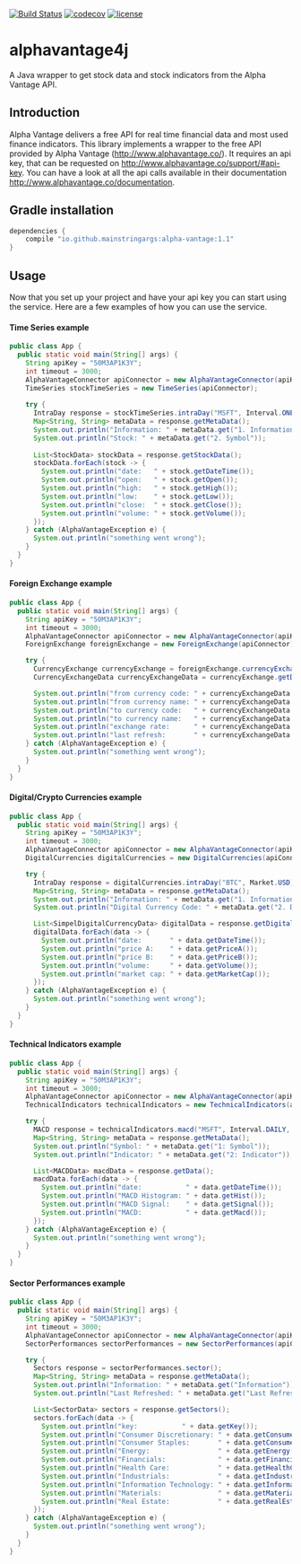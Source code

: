 [![Build Status](https://travis-ci.org/patriques82/alphavantage4j.svg?branch=master)](https://travis-ci.org/patriques82/alphavantage4j)
[![codecov](https://codecov.io/gh/patriques82/alphavantage4j/branch/master/graph/badge.svg)](https://codecov.io/gh/patriques82/alphavantage4j)
[![license](https://img.shields.io/github/license/patriques82/alphavantage4j.svg)](https://github.com/patriques82/alphavantage4j/blob/master/LICENSE)

# alphavantage4j

A Java wrapper to get stock data and stock indicators from the Alpha Vantage API.

## Introduction

Alpha Vantage delivers a free API for real time financial data and most used finance indicators. This library implements a wrapper to the free API provided by Alpha
Vantage (http://www.alphavantage.co/). It requires an api key, that can be requested on http://www.alphavantage.co/support/#api-key. You can have a look at all the api 
calls available in their documentation http://www.alphavantage.co/documentation.

## Gradle installation

```groovy
dependencies {
	compile "io.github.mainstringargs:alpha-vantage:1.1"
}
```

## Usage

Now that you set up your project and have your api key you can start using the service. Here are a few examples of how you can use the service.

#### Time Series example
```java
public class App {
  public static void main(String[] args) {
    String apiKey = "50M3AP1K3Y";
    int timeout = 3000;
    AlphaVantageConnector apiConnector = new AlphaVantageConnector(apiKey, timeout);
    TimeSeries stockTimeSeries = new TimeSeries(apiConnector);
    
    try {
      IntraDay response = stockTimeSeries.intraDay("MSFT", Interval.ONE_MIN, OutputSize.COMPACT);
      Map<String, String> metaData = response.getMetaData();
      System.out.println("Information: " + metaData.get("1. Information"));
      System.out.println("Stock: " + metaData.get("2. Symbol"));
      
      List<StockData> stockData = response.getStockData();
      stockData.forEach(stock -> {
        System.out.println("date:   " + stock.getDateTime());
        System.out.println("open:   " + stock.getOpen());
        System.out.println("high:   " + stock.getHigh());
        System.out.println("low:    " + stock.getLow());
        System.out.println("close:  " + stock.getClose());
        System.out.println("volume: " + stock.getVolume());
      });
    } catch (AlphaVantageException e) {
      System.out.println("something went wrong");
    }
  }
}
```
#### Foreign Exchange example
```java
public class App {
  public static void main(String[] args) {
    String apiKey = "50M3AP1K3Y";
    int timeout = 3000;
    AlphaVantageConnector apiConnector = new AlphaVantageConnector(apiKey, timeout);
    ForeignExchange foreignExchange = new ForeignExchange(apiConnector);

    try {
      CurrencyExchange currencyExchange = foreignExchange.currencyExchangeRate("USD", "SEK");
      CurrencyExchangeData currencyExchangeData = currencyExchange.getData();

      System.out.println("from currency code: " + currencyExchangeData.getFromCurrencyCode());
      System.out.println("from currency name: " + currencyExchangeData.getFromCurrencyName());
      System.out.println("to currency code:   " + currencyExchangeData.getToCurrencyCode());
      System.out.println("to currency name:   " + currencyExchangeData.getToCurrencyName());
      System.out.println("exchange rate:      " + currencyExchangeData.getExchangeRate());
      System.out.println("last refresh:       " + currencyExchangeData.getTime());
    } catch (AlphaVantageException e) {
      System.out.println("something went wrong");
    }
  }
}
```
#### Digital/Crypto Currencies example
```java
public class App {
  public static void main(String[] args) {
    String apiKey = "50M3AP1K3Y";
    int timeout = 3000;
    AlphaVantageConnector apiConnector = new AlphaVantageConnector(apiKey, timeout);
    DigitalCurrencies digitalCurrencies = new DigitalCurrencies(apiConnector);

    try {
      IntraDay response = digitalCurrencies.intraDay("BTC", Market.USD);
      Map<String, String> metaData = response.getMetaData();
      System.out.println("Information: " + metaData.get("1. Information"));
      System.out.println("Digital Currency Code: " + metaData.get("2. Digital Currency Code"));

      List<SimpelDigitalCurrencyData> digitalData = response.getDigitalData();
      digitalData.forEach(data -> {
        System.out.println("date:       " + data.getDateTime());
        System.out.println("price A:    " + data.getPriceA());
        System.out.println("price B:    " + data.getPriceB());
        System.out.println("volume:     " + data.getVolume());
        System.out.println("market cap: " + data.getMarketCap());
      });
    } catch (AlphaVantageException e) {
      System.out.println("something went wrong");
    }
  }
}
```
#### Technical Indicators example
```java
public class App {
  public static void main(String[] args) {
    String apiKey = "50M3AP1K3Y";
    int timeout = 3000;
    AlphaVantageConnector apiConnector = new AlphaVantageConnector(apiKey, timeout);
    TechnicalIndicators technicalIndicators = new TechnicalIndicators(apiConnector);

    try {
      MACD response = technicalIndicators.macd("MSFT", Interval.DAILY, TimePeriod.of(10), SeriesType.CLOSE, null, null, null);
      Map<String, String> metaData = response.getMetaData();
      System.out.println("Symbol: " + metaData.get("1: Symbol"));
      System.out.println("Indicator: " + metaData.get("2: Indicator"));

      List<MACDData> macdData = response.getData();
      macdData.forEach(data -> {
        System.out.println("date:           " + data.getDateTime());
        System.out.println("MACD Histogram: " + data.getHist());
        System.out.println("MACD Signal:    " + data.getSignal());
        System.out.println("MACD:           " + data.getMacd());
      });
    } catch (AlphaVantageException e) {
      System.out.println("something went wrong");
    }
  }
}
```
#### Sector Performances example
```java
public class App {
  public static void main(String[] args) {
    String apiKey = "50M3AP1K3Y";
    int timeout = 3000;
    AlphaVantageConnector apiConnector = new AlphaVantageConnector(apiKey, timeout);
    SectorPerformances sectorPerformances = new SectorPerformances(apiConnector);

    try {
      Sectors response = sectorPerformances.sector();
      Map<String, String> metaData = response.getMetaData();
      System.out.println("Information: " + metaData.get("Information"));
      System.out.println("Last Refreshed: " + metaData.get("Last Refreshed"));

      List<SectorData> sectors = response.getSectors();
      sectors.forEach(data -> {
        System.out.println("key:           " + data.getKey());
        System.out.println("Consumer Discretionary: " + data.getConsumerDiscretionary());
        System.out.println("Consumer Staples:       " + data.getConsumerStaples());
        System.out.println("Energy:                 " + data.getEnergy());
        System.out.println("Financials:             " + data.getFinancials());
        System.out.println("Health Care:            " + data.getHealthCare());
        System.out.println("Industrials:            " + data.getIndustrials());
        System.out.println("Information Technology: " + data.getInformationTechnology());
        System.out.println("Materials:              " + data.getMaterials());
        System.out.println("Real Estate:            " + data.getRealEstate());
      });
    } catch (AlphaVantageException e) {
      System.out.println("something went wrong");
    }
  }
}
```
